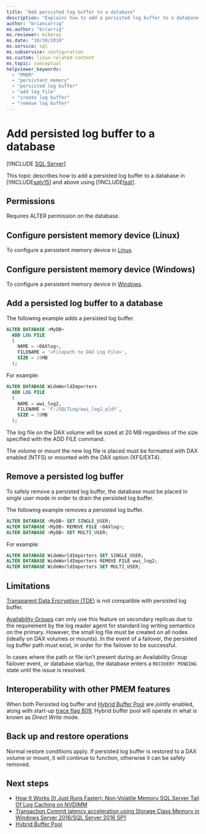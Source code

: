 ```yaml
---
title: "Add persisted log buffer to a database"
description: "Explains how to add a persisted log buffer to a database in SQL Server 2019 and later. Provides Transact SQL examples."
author: "briancarrig"
ms.author: "brcarrig"
ms.reviewer: mikeray
ms.date: "10/30/2019"
ms.service: sql
ms.subservice: configuration
ms.custom: linux-related-content
ms.topic: conceptual
helpviewer_keywords:
  - "PMEM"
  - "persistent memory"
  - "persisted log buffer"
  - "add log file"
  - "create log buffer"
  - "remove log buffer"
---
```


# Add persisted log buffer to a database
 [!INCLUDE [SQL Server](../../includes/applies-to-version/sqlserver.md)]

This topic describes how to add a persisted log buffer to a database in [!INCLUDE[sqlv15](../../includes/sssql19-md.md)] and above using [!INCLUDE[tsql](../../includes/tsql-md.md)].  
  
## Permissions

Requires ALTER permission on the database.  

## Configure persistent memory device (Linux)

To configure a persistent memory device in [Linux](../../linux/sql-server-linux-configure-pmem.md).

## Configure persistent memory device (Windows)

To configure a persistent memory device in [Windows](../../database-engine/configure-windows/configure-persistent-memory.md).
  
## Add a persisted log buffer to a database  

The following example adds a persisted log buffer.

```sql
ALTER DATABASE <MyDB> 
  ADD LOG FILE 
  (
    NAME = <DAXlog>, 
    FILENAME = '<Filepath to DAX Log File>', 
    SIZE = 20MB
  );
```

For example:

```sql
ALTER DATABASE WideWorldImporters 
  ADD LOG FILE 
  (
    NAME = wwi_log2, 
    FILENAME = 'F:/SQLTLog/wwi_log2.pldf', 
    SIZE = 20MB
  );
```

The log file on the DAX volume will be sized at 20 MB regardless of the size specified with the ADD FILE command.

The volume or mount the new log file is placed must be formatted with DAX enabled (NTFS) or mounted with the DAX option (XFS/EXT4).

## Remove a persisted log buffer

To safely remove a persisted log buffer, the database must be placed in single user mode in order to drain the persisted log buffer.

The following example removes a persisted log buffer.

```sql
ALTER DATABASE <MyDB> SET SINGLE_USER;
ALTER DATABASE <MyDB> REMOVE FILE <DAXlog>;
ALTER DATABASE <MyDB> SET MULTI_USER;
```
For example:

```sql
ALTER DATABASE WideWorldImporters SET SINGLE_USER;
ALTER DATABASE WideWorldImporters REMOVE FILE wwi_log2;
ALTER DATABASE WideWorldImporters SET MULTI_USER;
```

## Limitations

[Transparent Data Encryption (TDE)](../security/encryption/transparent-data-encryption.md) is not compatible with persisted log buffer.

[Availability Groups](../../t-sql/statements/create-availability-group-transact-sql.md) can only use this feature on secondary replicas due to the requirement by the log reader agent for standard log writing semantics on the primary. However, the small log file must be created on all nodes (ideally on DAX volumes or mounts). In the event of a failover, the persisted log buffer path must exist, in order for the failover to be successful.

In cases where the path or file isn't present during an Availability Group failover event, or database startup, the database enters a `RECOVERY PENDING` state until the issue is resolved.

## Interoperability with other PMEM features

When both Persisted log buffer and [Hybrid Buffer Pool](../../database-engine/configure-windows/hybrid-buffer-pool.md) are jointly enabled, along with start-up [trace flag 809](../../t-sql/database-console-commands/dbcc-traceon-trace-flags-transact-sql.md), Hybrid buffer pool will operate in what is known as _Direct Write_ mode.

## Back up and restore operations

Normal restore conditions apply. If persisted log buffer is restored to a DAX volume or mount, it will continue to function, otherwise it can be safely removed.
  
## Next steps

- [How It Works (It Just Runs Faster): Non-Volatile Memory SQL Server Tail Of Log Caching on NVDIMM](https://techcommunity.microsoft.com/t5/sql-server-blog/how-it-works-it-just-runs-faster-non-volatile-memory-sql-server/ba-p/3209699)
- [Transaction Commit latency acceleration using Storage Class Memory in Windows Server 2016/SQL Server 2016 SP1](https://techcommunity.microsoft.com/t5/sql-server-blog/transaction-commit-latency-acceleration-using-storage-class/ba-p/384995)
- [Hybrid Buffer Pool](../../database-engine/configure-windows/hybrid-buffer-pool.md)
